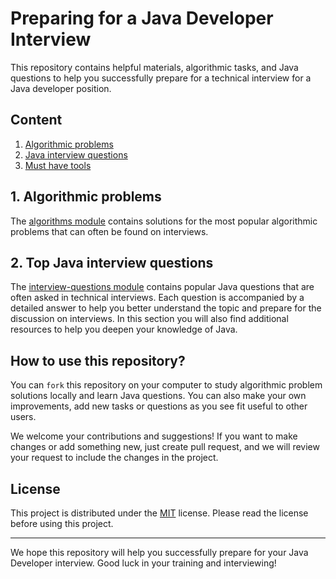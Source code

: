 # Preparing for a Java Developer Interview

This repository contains helpful materials, algorithmic tasks, and Java questions to help you successfully prepare for a
technical interview for a Java developer position.

## Content

1. [Algorithmic problems](./algorithms)
2. [Java interview questions](./interview-questions)
3. [Must have tools](tools.md)

## 1. Algorithmic problems

The [algorithms module](/algorithms) contains solutions for the most popular algorithmic problems that can often be found on
interviews.

## 2. Top Java interview questions

The [interview-questions module](/interview-questions) contains popular Java questions that are often asked in technical interviews.
Each question is accompanied by a detailed answer to help you better understand the topic and prepare for the discussion
on interviews. In this section you will also find additional resources to help you deepen your knowledge of Java.

## How to use this repository?

You can `fork` this repository on your computer to study algorithmic problem solutions locally and learn Java questions.
You can also make your own improvements, add new tasks or questions as you see fit useful to other users.

We welcome your contributions and suggestions! If you want to make changes or add something new, just create
pull request, and we will review your request to include the changes in the project.

## License

This project is distributed under the [MIT](./LICENSE) license. Please read the license before using this project.

-------------------------------------------------------------------------------

We hope this repository will help you successfully prepare for your Java Developer interview. Good luck in your training
and interviewing!